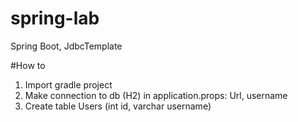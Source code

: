# spring-lab
Spring Boot, JdbcTemplate

#How to

1) Import gradle project
2) Make connection to db (H2)
in application.props: Url, username
3) Create table Users (int id, varchar username)

